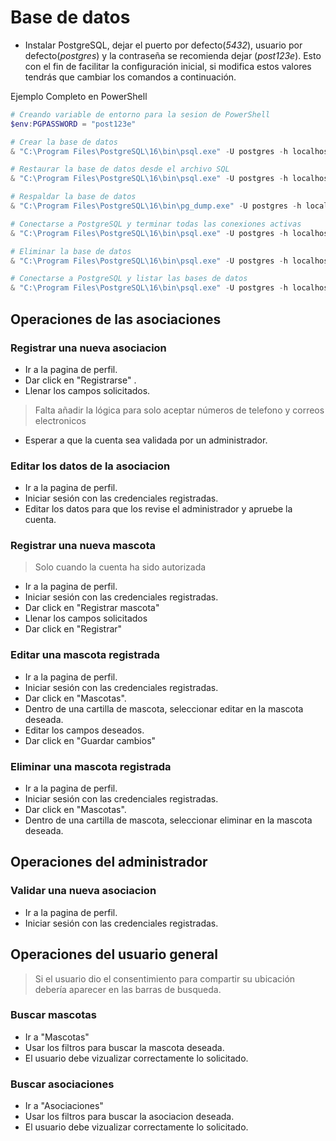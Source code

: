 # Base de datos

- Instalar PostgreSQL, dejar el puerto por defecto(_5432_), usuario por defecto(_postgres_) y la contraseña se recomienda dejar (_post123e_). Esto con el fin de facilitar la configuración inicial, si modifica estos valores tendrás que cambiar los comandos a continuación.

Ejemplo Completo en PowerShell
```powershell
# Creando variable de entorno para la sesion de PowerShell
$env:PGPASSWORD = "post123e"

# Crear la base de datos
& "C:\Program Files\PostgreSQL\16\bin\psql.exe" -U postgres -h localhost -p 5432 -c "CREATE DATABASE asociaciones_de_rescate;"

# Restaurar la base de datos desde el archivo SQL
& "C:\Program Files\PostgreSQL\16\bin\psql.exe" -U postgres -h localhost -p 5432 -d asociaciones_de_rescate -f ./src/scripts/BD_CON_DATOS.sql 

# Respaldar la base de datos
& "C:\Program Files\PostgreSQL\16\bin\pg_dump.exe" -U postgres -h localhost -p 5432 asociaciones_de_rescate > ./src/scripts/BD_CON_DATOS.sql  

# Conectarse a PostgreSQL y terminar todas las conexiones activas
& "C:\Program Files\PostgreSQL\16\bin\psql.exe" -U postgres -h localhost -p 5432 -d postgres -c "SELECT pg_terminate_backend(pg_stat_activity.pid) FROM pg_stat_activity WHERE pg_stat_activity.datname = 'asociaciones_de_rescate' AND pid <> pg_backend_pid();"

# Eliminar la base de datos
& "C:\Program Files\PostgreSQL\16\bin\psql.exe" -U postgres -h localhost -p 5432 -d postgres -c "DROP DATABASE asociaciones_de_rescate;"

# Conectarse a PostgreSQL y listar las bases de datos
& "C:\Program Files\PostgreSQL\16\bin\psql.exe" -U postgres -h localhost -p 5432 -d postgres -c "\l"
```

## Operaciones de las asociaciones

### Registrar una nueva asociacion

- Ir a la pagina de perfil.
- Dar click en "Registrarse" .
- Llenar los campos solicitados.
> Falta añadir la lógica para solo aceptar números de telefono y correos electronicos
- Esperar a que la cuenta sea validada por un administrador.


### Editar los datos de la asociacion

- Ir a la pagina de perfil.
- Iniciar sesión con las credenciales registradas.
- Editar los datos para que los revise el administrador y apruebe la cuenta. 

### Registrar una nueva mascota
> Solo cuando la cuenta ha sido autorizada 

- Ir a la pagina de perfil.
- Iniciar sesión con las credenciales registradas.
- Dar click en "Registrar mascota"
- Llenar los campos solicitados
- Dar click en "Registrar" 

### Editar una mascota registrada

- Ir a la pagina de perfil.
- Iniciar sesión con las credenciales registradas.
- Dar click en "Mascotas".
- Dentro de una cartilla de mascota, seleccionar editar en la mascota deseada.
- Editar los campos deseados. 
- Dar click en "Guardar cambios"

### Eliminar una mascota registrada

- Ir a la pagina de perfil.
- Iniciar sesión con las credenciales registradas.
- Dar click en "Mascotas".
- Dentro de una cartilla de mascota, seleccionar eliminar en la mascota deseada.



## Operaciones del administrador

### Validar una nueva asociacion

- Ir a la pagina de perfil.
- Iniciar sesión con las credenciales registradas.






## Operaciones del usuario general
> Si el usuario dio el consentimiento para compartir su ubicación debería aparecer en las barras de busqueda.


### Buscar mascotas

- Ir a "Mascotas"
- Usar los filtros para buscar la mascota deseada.
- El usuario debe vizualizar correctamente lo solicitado.

### Buscar asociaciones

- Ir a "Asociaciones"
- Usar los filtros para buscar la asociacion deseada.
- El usuario debe vizualizar correctamente lo solicitado.